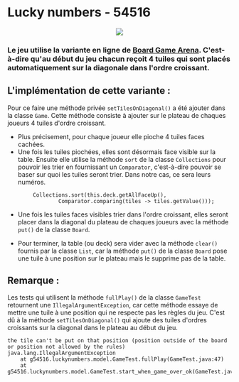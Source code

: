 # Lucky numbers - 54516

<p align="center"><img src="https://x.boardgamearena.net/data/themereleases/current/games/luckynumbers/210412-1603/img/game_box180.png"></p>

### Le jeu utilise la variante en ligne de [Board Game Arena](https://fr.boardgamearena.com/). C'est-à-dire qu'au début du jeu chacun reçoit 4 tuiles qui sont placés automatiquement sur la diagonale dans l'ordre croissant. 

## L'implémentation de cette variante :

Pour ce faire une méthode privée `setTilesOnDiagonal()` a été ajouter dans la classe `Game`. Cette méthode consiste à ajouter sur le plateau de chaques joueurs 4 tuiles d'ordre croissant. 
* Plus précisement, pour chaque joueur elle pioche 4 tuiles faces cachées.
* Une fois les tuiles piochées, elles sont désormais face visible sur la table. Ensuite elle utilise la méthode `sort` de la classe `Collections` pour pouvoir les trier en fournissant un `Comparator`, c'est-à-dire pouvoir se baser sur quoi les tuiles seront trier. Dans notre cas, ce sera leurs numéros.

```// Sort face up tiles in order from smallest to largest
        Collections.sort(this.deck.getAllFaceUp(),
                Comparator.comparing(tiles -> tiles.getValue()));
```
* Une fois les tuiles faces visibles trier dans l'ordre croissant, elles seront placer dans la diagonal du plateau de chaques joueurs avec la méthode `put()` de la classe `Board`.

* Pour terminer, la table (ou deck) sera vider avec la méthode `clear()` fournis par la classe `List`, car la méthode `put()` de la classe `Board` pose une tuile à une position sur le plateau mais le supprime pas de la table.

## Remarque :
Les tests qui utilisent la méthode `fullPlay()` de la classe `GameTest` retournent une `IllegalArgumentException`, car cette méthode essaye de mettre une tuile à une position qui ne respecte pas les règles du jeu. C'est dû à la méthode `setTilesOnDiagonal()` qui ajoute des tuiles d'ordres croissants sur la diagonal dans le plateau au début du jeu.

```
the tile can't be put on that position (position outside of the board or position not allowed by the rules)
java.lang.IllegalArgumentException
	at g54516.luckynumbers.model.GameTest.fullPlay(GameTest.java:47)
	at g54516.luckynumbers.model.GameTest.start_when_game_over_ok(GameTest.java:34)
```
